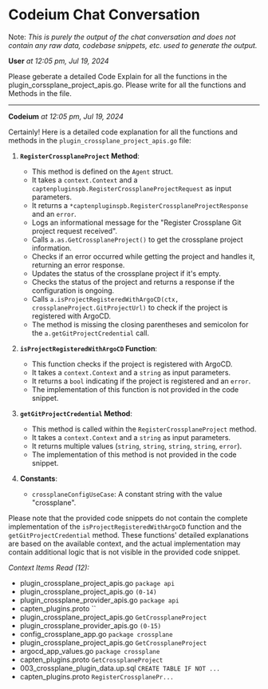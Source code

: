 # Codeium Chat Conversation

Note: _This is purely the output of the chat conversation and does not contain any raw data, codebase snippets, etc. used to generate the output._

**User** _at 12:05 pm, Jul 19, 2024_

Please geberate a detailed Code Explain for all  the functions in the plugin_corssplane_project_apis.go. Please write for all the functions and Methods in the file.

---

**Codeium** _at 12:05 pm, Jul 19, 2024_

Certainly! Here is a detailed code explanation for all the functions and methods in the `plugin_crossplane_project_apis.go` file:

1. **`RegisterCrossplaneProject` Method**:
   - This method is defined on the `Agent` struct.
   - It takes a `context.Context` and a `captenpluginspb.RegisterCrossplaneProjectRequest` as input parameters.
   - It returns a `*captenpluginspb.RegisterCrossplaneProjectResponse` and an `error`.
   - Logs an informational message for the "Register Crossplane Git project request received".
   - Calls `a.as.GetCrossplaneProject()` to get the crossplane project information.
   - Checks if an error occurred while getting the project and handles it, returning an error response.
   - Updates the status of the crossplane project if it's empty.
   - Checks the status of the project and returns a response if the configuration is ongoing.
   - Calls `a.isProjectRegisteredWithArgoCD(ctx, crossplaneProject.GitProjectUrl)` to check if the project is registered with ArgoCD.
   - The method is missing the closing parentheses and semicolon for the `a.getGitProjectCredential` call.

2. **`isProjectRegisteredWithArgoCD` Function**:
   - This function checks if the project is registered with ArgoCD.
   - It takes a `context.Context` and a `string` as input parameters.
   - It returns a `bool` indicating if the project is registered and an `error`.
   - The implementation of this function is not provided in the code snippet.

3. **`getGitProjectCredential` Method**:
   - This method is called within the `RegisterCrossplaneProject` method.
   - It takes a `context.Context` and a `string` as input parameters.
   - It returns multiple values (`string`, `string`, `string`, `string`, `error`).
   - The implementation of this method is not provided in the code snippet.

4. **Constants**:
   - `crossplaneConfigUseCase`: A constant string with the value "crossplane".

Please note that the provided code snippets do not contain the complete implementation of the `isProjectRegisteredWithArgoCD` function and the `getGitProjectCredential` method. These functions' detailed explanations are based on the available context, and the actual implementation may contain additional logic that is not visible in the provided code snippet.

_Context Items Read (12):_

- plugin_crossplane_project_apis.go `package api`
- plugin_crossplane_project_apis.go `(0-14)`
- plugin_crossplane_provider_apis.go `package api`
- capten_plugins.proto ``
- plugin_crossplane_project_apis.go `GetCrossplaneProject`
- plugin_crossplane_provider_apis.go `(0-15)`
- config_crossplane_app.go `package crossplane`
- plugin_crossplane_project_apis.go `GetCrossplaneProject`
- argocd_app_values.go `package crossplane`
- capten_plugins.proto `GetCrossplaneProject`
- 003_crossplane_plugin_data.up.sql `CREATE TABLE IF NOT ...`
- capten_plugins.proto `RegisterCrossplanePr...`
